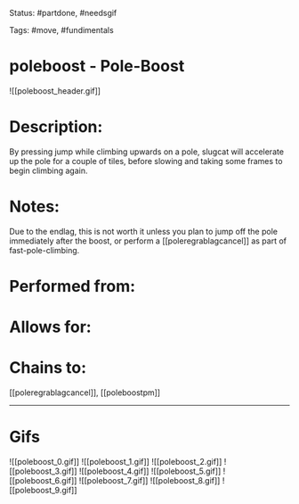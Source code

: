 Status: #partdone, #needsgif

Tags: #move, #fundimentals

# poleboost - Pole-Boost
![[poleboost_header.gif]]
# Description:
By pressing jump while climbing upwards on a pole, slugcat will accelerate up the pole for a couple of tiles, before slowing and taking some frames to begin climbing again.

# Notes:
Due to the endlag, this is not worth it unless you plan to jump off the pole immediately after the boost, or perform a [[poleregrablagcancel]] as part of fast-pole-climbing.

# Performed from:


# Allows for:


# Chains to:
[[poleregrablagcancel]], [[poleboostpm]]

___
# Gifs
![[poleboost_0.gif]]
![[poleboost_1.gif]]
![[poleboost_2.gif]]
![[poleboost_3.gif]]
![[poleboost_4.gif]]
![[poleboost_5.gif]]
![[poleboost_6.gif]]
![[poleboost_7.gif]]
![[poleboost_8.gif]]
![[poleboost_9.gif]]